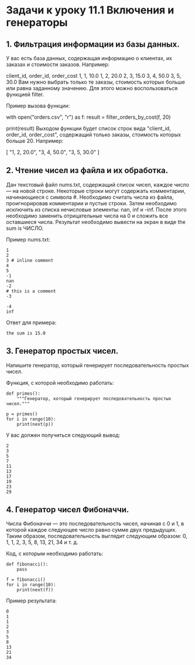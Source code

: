 # Задачи к уроку 11.1 Включения и генераторы

## 1. Фильтрация информации из базы данных.
У вас есть база данных, содержащая информацию о клиентах, их заказах и стоимости 
заказов. 
Например:

client_id, order_id, order_cost
1, 1, 10.0
1, 2, 20.0
2, 3, 15.0
3, 4, 50.0
3, 5, 30.0
Вам нужно выбрать только те заказы, стоимость которых больше или равна заданному 
значению. Для этого можно воспользоваться функцией filter.

Пример вызова функции:

with open("orders.csv", "r") as f:
    result = filter_orders_by_cost(f, 20)

print(result)
Выходом функции будет список строк вида "client_id, order_id, order_cost", содержащий 
только заказы, стоимость которых больше 20. Например:

[
    "1, 2, 20.0",
    "3, 4, 50.0",
    "3, 5, 30.0"
]

## 2. Чтение чисел из файла и их обработка.

Дан текстовый файл 
nums.txt, содержащий список чисел, каждое число — на новой строке. Некоторые 
строки могут содержать комментарии, начинающиеся с символа #. 
Необходимо считать числа из файла, проигнорировав комментарии и пустые строки. 
Затем необходимо исключить из списка нечисловые элементы: nan, inf и -inf. 
После этого необходимо заменить отрицательные числа на 0 и сложить все 
оставшиеся числа. Результат необходимо вывести на экран в виде the sum is ЧИСЛО.

Пример 
nums.txt:
```
1
2
3 # inline comment
4
5
-1
nan
-2
# this is a comment
-3

-4
inf
```
Ответ для примера:
```
the sum is 15.0
```

## 3. Генератор простых чисел.

Напишите генератор, который генерирует последовательность простых чисел.

Функция, с которой необходимо работать:

```
def primes():
    """Генератор, который генерирует последовательность простых чисел."""

p = primes()
for i in range(10):
    print(next(p))
```
У вас должен получиться следующий вывод:
```
2
3
5
7
11
13
17
19
23
29
```

## 4. Генератор чисел Фибоначчи.

Числа Фибоначчи — это последовательность чисел, начиная с 0 и 1, в которой каждое 
следующее число равно сумме двух предыдущих. Таким образом, последовательность 
выглядит следующим образом: 0, 1, 1, 2, 3, 5, 8, 13, 21, 34 и т. д.

Код, с которым необходимо работать:
```
def fibonacci():
    pass

f = fibonacci()
for i in range(10):
    print(next(f))
```
Пример результата:
```
0
1
1
2
3
5
8
13
21
34
```
